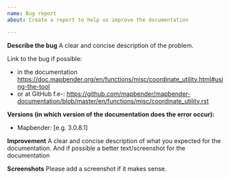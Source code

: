 ```yaml
---
name: Bug report
about: Create a report to help us improve the documentation

---
```


**Describe the bug**
A clear and concise description of the problem.

Link to the bug if possible:
* in the documentation https://doc.mapbender.org/en/functions/misc/coordinate_utility.html#using-the-tool
* or at GitHub f.e-: https://github.com/mapbender/mapbender-documentation/blob/master/en/functions/misc/coordinate_utility.rst

**Versions (in which version of the documentation does the error occur):**
 - Mapbender: [e.g. 3.0.8.1]

**Improvement**
A clear and concise description of what you expected for the documentation. And if possible a better text/screenshot for the documentation


**Screenshots**
Please add a screenshot if it makes sense.


